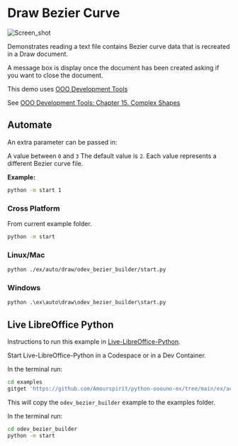 # Draw Bezier Curve

![Screen_shot](https://user-images.githubusercontent.com/4193389/198354784-e14025b0-67a5-4d63-b95a-543a414384fa.png)

Demonstrates reading a text file contains Bezier curve data that is recreated in a Draw document.

A message box is display once the document has been created asking if you want to close the document.

This demo uses [OOO Development Tools]

See [OOO Development Tools: Chapter 15. Complex Shapes](https://python-ooo-dev-tools.readthedocs.io/en/latest/odev/part3/chapter15.html)

## Automate

An extra parameter can be passed in:

A value between `0` and `3` The default value is `2`.
Each value represents a different Bezier curve file.

**Example:**

```sh
python -m start 1
```

### Cross Platform

From current example folder.

```sh
python -m start
```

### Linux/Mac

```sh
python ./ex/auto/draw/odev_bezier_builder/start.py
```

### Windows

```ps
python .\ex\auto\draw\odev_bezier_builder\start.py
```

[OOO Development Tools]: https://python-ooo-dev-tools.readthedocs.io/en/latest/

## Live LibreOffice Python

Instructions to run this example in [Live-LibreOffice-Python](https://github.com/Amourspirit/live-libreoffice-python).

Start Live-LibreOffice-Python in a Codespace or in a Dev Container.

In the terminal run:

```bash
cd examples
gitget 'https://github.com/Amourspirit/python-ooouno-ex/tree/main/ex/auto/draw/odev_bezier_builder'
```

This will copy the `odev_bezier_builder` example to the examples folder.

In the terminal run:

```bash
cd odev_bezier_builder
python -m start
```
